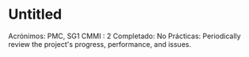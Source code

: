 # Untitled

Acrónimos: PMC, SG1
CMMI : 2
Completado: No
Prácticas: Periodically review the project's progress, performance, and issues.
